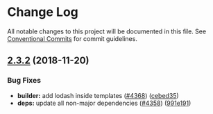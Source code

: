 # Change Log

All notable changes to this project will be documented in this file.
See [Conventional Commits](https://conventionalcommits.org) for commit guidelines.

## [2.3.2](https://github.com/nuxt/nuxt.js/compare/v2.3.1...v2.3.2) (2018-11-20)


### Bug Fixes

* **builder:** add lodash inside templates ([#4368](https://github.com/nuxt/nuxt.js/issues/4368)) ([cebed35](https://github.com/nuxt/nuxt.js/commit/cebed35))
* **deps:** update all non-major dependencies ([#4358](https://github.com/nuxt/nuxt.js/issues/4358)) ([991e191](https://github.com/nuxt/nuxt.js/commit/991e191))
